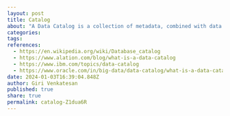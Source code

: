 ```yaml
---
layout: post
title: Catalog
about: "A Data Catalog is a collection of metadata, combined with data management and search tools, that helps analysts and other data users to find the data that they need, serves as an inventory of available data, and provides information to evaluate fitness of data for intended uses.&newline;It is integral part of data management, searching, data inventory, and data evaluation—as they all depend on the central capability to provide a collection of metadata."
categories:
tags:
references:
  - https://en.wikipedia.org/wiki/Database_catalog
  - https://www.alation.com/blog/what-is-a-data-catalog
  - https://www.ibm.com/topics/data-catalog
  - https://www.oracle.com/in/big-data/data-catalog/what-is-a-data-catalog
date: 2024-01-03T16:39:04.848Z
author: Giri Venkatesan
published: true
share: true
permalink: catalog-Z1dua6R
---
```

